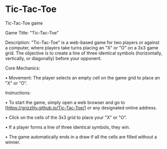 # Tic-Tac-Toe
Tic-Tac-Toe game

Game Title: "Tic-Tac-Toe"

Description: "Tic-Tac-Toe" is a web-based game for two players or against a computer, where players take turns placing an "X" or "O" on a 3x3 game grid. The objective is to create a line of three identical symbols (horizontally, vertically, or diagonally) before your opponent.

Core Mechanics:

• Movement: The player selects an empty cell on the game grid to place an "X" or "O".

Instructions:

• To start the game, simply open a web browser and go to [https://grizzlily.github.io/Tic-Tac-Toe/] or any designated online address.

• Click on the cells of the 3x3 grid to place your "X" or "O".

• If a player forms a line of three identical symbols, they win.

• The game automatically ends in a draw if all the cells are filled without a winner.
